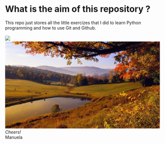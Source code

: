 # What is the aim of this repository ?
This repo just stores all the little exercizes that I did to learn Python programming and how to use Git and Github. <br />
<br />
![](https://github.com/ManuelaCarriero/gym/tree/main/Images/Dreaming.jpg)
![config](./Images/Dreaming.jpg)
<br />
*Cheers!* <br />
Manuela

